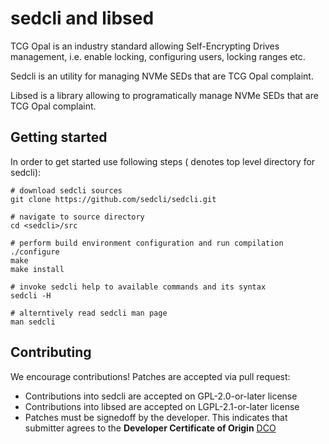 # sedcli and libsed

TCG Opal is an industry standard allowing Self-Encrypting Drives management,
i.e. enable locking, configuring users, locking ranges etc.

Sedcli is an utility for managing NVMe SEDs that are TCG Opal complaint.

Libsed is a library allowing to programatically manage NVMe SEDs that are TCG
Opal complaint.

## Getting started

In order to get started use following steps (<sedcli> denotes top level
directory for sedcli):

```
# download sedcli sources
git clone https://github.com/sedcli/sedcli.git

# navigate to source directory
cd <sedcli>/src

# perform build environment configuration and run compilation
./configure
make
make install

# invoke sedcli help to available commands and its syntax
sedcli -H

# alterntively read sedcli man page
man sedcli

```

## Contributing

We encourage contributions! Patches are accepted via pull request:
* Contributions into sedcli are accepted on GPL-2.0-or-later license
* Contributions into libsed are accepted on LGPL-2.1-or-later license
* Patches must be signedoff by the developer. This indicates that submitter
agrees to the **Developer Certificate of Origin**
[DCO](https://developercertificate.org)
